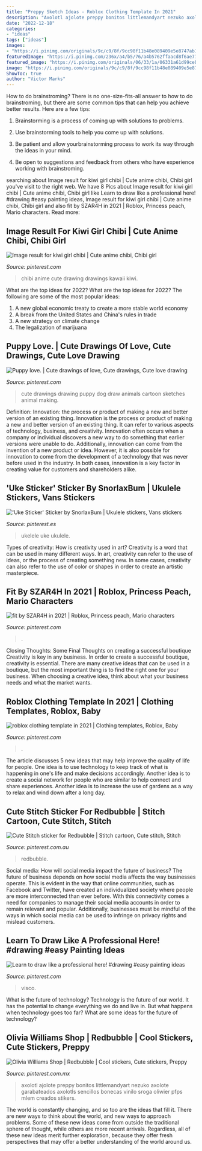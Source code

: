 ```yaml
---
title: "Preppy Sketch Ideas - Roblox Clothing Template In 2021"
description: "Axolotl ajolote preppy bonitos littlemandyart nezuko axolote garabateados axolotls sencillos bonecas vinilo sroga oliwier pfps mlem creados stikers"
date: "2022-12-18"
categories:
- "ideas"
tags: ["ideas"]
images:
- "https://i.pinimg.com/originals/9c/c9/8f/9cc98f11b48e089409e5e8747ab15560.jpg"
featuredImage: "https://i.pinimg.com/236x/a4/b5/76/a4b5762ffaacd8f6ae77d072eb6f50b1.jpg?nii=t"
featured_image: "https://i.pinimg.com/originals/06/33/1a/06331a61d99ceb791de8fc25f085d290.jpg"
image: "https://i.pinimg.com/originals/9c/c9/8f/9cc98f11b48e089409e5e8747ab15560.jpg"
ShowToc: true
author: "Victor Marks"
---
```



How to do brainstroming?
There is no one-size-fits-all answer to how to do brainstroming, but there are some common tips that can help you achieve better results. Here are a few tips:
1. Brainstorming is a process of coming up with solutions to problems.

2. Use brainstorming tools to help you come up with solutions.

3. Be patient and allow yourbrainstorming process to work its way through the ideas in your mind.

4. Be open to suggestions and feedback from others who have experience working with brainstroming.

	

		
searching about Image result for kiwi girl chibi | Cute anime chibi, Chibi girl you've visit to the right web. We have 8 Pics about Image result for kiwi girl chibi | Cute anime chibi, Chibi girl like Learn to draw like a professional here! #drawing #easy painting ideas, Image result for kiwi girl chibi | Cute anime chibi, Chibi girl and also fit by SZAR4H in 2021 | Roblox, Princess peach, Mario characters. Read more:
		
    
## Image Result For Kiwi Girl Chibi | Cute Anime Chibi, Chibi Girl

<img loading=lazy src="https://i.pinimg.com/originals/9c/c9/8f/9cc98f11b48e089409e5e8747ab15560.jpg" onerror="this.onerror=null;this.src='https://tse3.mm.bing.net/th?id=OIP.DFJzOP3G94nv8hm1x4a8QQHaLz&amp;pid=15.1';" alt="Image result for kiwi girl chibi | Cute anime chibi, Chibi girl">

_Source: pinterest.com_

>chibi anime cute drawing drawings kawaii kiwi. 

	

What are the top ideas for 2022?
What are the top ideas for 2022? The following are some of the most popular ideas: 
1. A new global economic treaty to create a more stable world economy 
2. A break from the United States and China's rules in trade 
3. A new strategy on climate change 
4. The legalization of marijuana 

    
## Puppy Love. | Cute Drawings Of Love, Cute Drawings, Cute Love Drawing

<img loading=lazy src="https://i.pinimg.com/originals/9c/57/f5/9c57f53e0eb256904ceb3c0bc015b5de.jpg" onerror="this.onerror=null;this.src='https://tse1.mm.bing.net/th?id=OIP.Kr8QHqStMUWNbS-C81n2XgHaFP&amp;pid=15.1';" alt="Puppy love. | Cute drawings of love, Cute drawings, Cute love drawing">

_Source: pinterest.com_

>cute drawings drawing puppy dog draw animals cartoon sketches animal making. 

	

Definition: Innovation: the process or product of making a new and better version of an existing thing.
Innovation is the process or product of making a new and better version of an existing thing. It can refer to various aspects of technology, business, and creativity. Innovation often occurs when a company or individual discovers a new way to do something that earlier versions were unable to do. Additionally, innovation can come from the invention of a new product or idea. However, it is also possible for innovation to come from the development of a technology that was never before used in the industry. In both cases, innovation is a key factor in creating value for customers and shareholders alike.

    
## &#039;Uke Sticker&#039; Sticker By SnorlaxBum | Ukulele Stickers, Vans Stickers

<img loading=lazy src="https://i.pinimg.com/originals/5d/f2/e5/5df2e565307b36d46deb53c9e876882a.png" onerror="this.onerror=null;this.src='https://tse1.mm.bing.net/th?id=OIP.XEEB8uDX5AOwdEbcQzBHDAAAAA&amp;pid=15.1';" alt="&#039;Uke Sticker&#039; Sticker by SnorlaxBum | Ukulele stickers, Vans stickers">

_Source: pinterest.es_

>ukelele uke ukulele. 

	

Types of creativity: How is creativity used in art?
Creativity is a word that can be used in many different ways. In art, creativity can refer to the use of ideas, or the process of creating something new. In some cases, creativity can also refer to the use of color or shapes in order to create an artistic masterpiece.

    
## Fit By SZAR4H In 2021 | Roblox, Princess Peach, Mario Characters

<img loading=lazy src="https://i.pinimg.com/originals/ba/46/03/ba46031fcee59a8bed5543f19cfeec3f.jpg" onerror="this.onerror=null;this.src='https://tse2.mm.bing.net/th?id=OIP.j8RQdisD_uc1F4wHN2_7GAHaJd&amp;pid=15.1';" alt="fit by SZAR4H in 2021 | Roblox, Princess peach, Mario characters">

_Source: pinterest.com_

>. 

	

Closing Thoughts: Some Final Thoughts on creating a successful boutique
Creativity is key in any business. In order to create a successful boutique, creativity is essential. There are many creative ideas that can be used in a boutique, but the most important thing is to find the right one for your business. When choosing a creative idea, think about what your business needs and what the market wants.

    
## Roblox Clothing Template In 2021 | Clothing Templates, Roblox, Baby

<img loading=lazy src="https://i.pinimg.com/236x/a4/b5/76/a4b5762ffaacd8f6ae77d072eb6f50b1.jpg?nii=t" onerror="this.onerror=null;this.src='https://tse2.mm.bing.net/th?id=OIP.rWJ9DPUqaIruqyykogvb7QAAAA&amp;pid=15.1';" alt="roblox clothing template in 2021 | Clothing templates, Roblox, Baby">

_Source: pinterest.com_

>. 

	

The article discusses 5 new ideas that may help improve the quality of life for people. One idea is to use technology to keep track of what is happening in one's life and make decisions accordingly. Another idea is to create a social network for people who are similar to help connect and share experiences. Another idea is to increase the use of gardens as a way to relax and wind down after a long day.

    
## Cute Stitch Sticker For Redbubble | Stitch Cartoon, Cute Stitch, Stitch

<img loading=lazy src="https://i.pinimg.com/736x/82/9e/f9/829ef90640ac5714be055b6cc587fb01.jpg" onerror="this.onerror=null;this.src='https://tse4.mm.bing.net/th?id=OIP.2MYoq3UJWiDxNhgxABU9IAHaFj&amp;pid=15.1';" alt="Cute Stitch sticker for Redbubble | Stitch cartoon, Cute stitch, Stitch">

_Source: pinterest.com.au_

>redbubble. 

	

Social media: How will social media impact the future of business?
The future of business depends on how social media affects the way businesses operate. This is evident in the way that online communities, such as Facebook and Twitter, have created an individualized society where people are more interconnected than ever before. With this connectivity comes a need for companies to manage their social media accounts in order to remain relevant and popular. Additionally, businesses must be mindful of the ways in which social media can be used to infringe on privacy rights and mislead customers.

    
## Learn To Draw Like A Professional Here! #drawing #easy Painting Ideas

<img loading=lazy src="https://i.pinimg.com/736x/73/da/ed/73daed6d6827e0a38132e3b7938b4703.jpg" onerror="this.onerror=null;this.src='https://tse1.mm.bing.net/th?id=OIP.fcb3yRcC2JpOmkcdckp0NQHaNx&amp;pid=15.1';" alt="Learn to draw like a professional here! #drawing #easy painting ideas">

_Source: pinterest.com_

>visco. 

	

What is the future of technology?
Technology is the future of our world. It has the potential to change everything we do and live in. But what happens when technology goes too far? What are some ideas for the future of technology?

    
## Olivia Williams Shop | Redbubble | Cool Stickers, Cute Stickers, Preppy

<img loading=lazy src="https://i.pinimg.com/originals/06/33/1a/06331a61d99ceb791de8fc25f085d290.jpg" onerror="this.onerror=null;this.src='https://tse3.mm.bing.net/th?id=OIP.PQVuD3px4V6e-csm8kAvEwHaHa&amp;pid=15.1';" alt="Olivia Williams Shop | Redbubble | Cool stickers, Cute stickers, Preppy">

_Source: pinterest.com.mx_

>axolotl ajolote preppy bonitos littlemandyart nezuko axolote garabateados axolotls sencillos bonecas vinilo sroga oliwier pfps mlem creados stikers. 

	

The world is constantly changing, and so too are the ideas that fill it. There are new ways to think about the world, and new ways to approach problems. Some of these new ideas come from outside the traditional sphere of thought, while others are more recent arrivals. Regardless, all of these new ideas merit further exploration, because they offer fresh perspectives that may offer a better understanding of the world around us.

